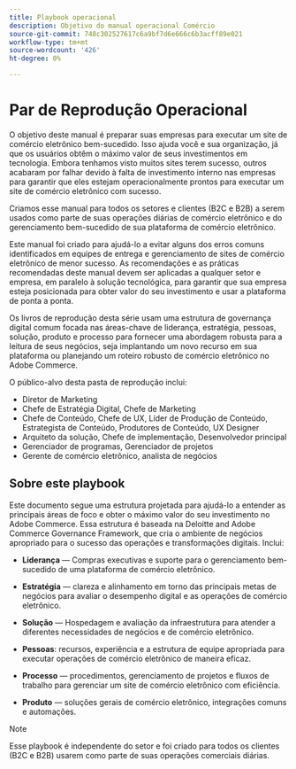 ```yaml
---
title: Playbook operacional
description: Objetivo do manual operacional Comércio
source-git-commit: 748c302527617c6a9bf7d6e666c6b3acff89e021
workflow-type: tm+mt
source-wordcount: '426'
ht-degree: 0%

---
```



# Par de Reprodução Operacional

O objetivo deste manual é preparar suas empresas para executar um site de comércio eletrônico bem-sucedido. Isso ajuda você e sua organização, já que os usuários obtêm o máximo valor de seus investimentos em tecnologia. Embora tenhamos visto muitos sites terem sucesso, outros acabaram por falhar devido à falta de investimento interno nas empresas para garantir que eles estejam operacionalmente prontos para executar um site de comércio eletrônico com sucesso.

Criamos esse manual para todos os setores e clientes (B2C e B2B) a serem usados como parte de suas operações diárias de comércio eletrônico e do gerenciamento bem-sucedido de sua plataforma de comércio eletrônico.

Este manual foi criado para ajudá-lo a evitar alguns dos erros comuns identificados em equipes de entrega e gerenciamento de sites de comércio eletrônico de menor sucesso. As recomendações e as práticas recomendadas deste manual devem ser aplicadas a qualquer setor e empresa, em paralelo à solução tecnológica, para garantir que sua empresa esteja posicionada para obter valor do seu investimento e usar a plataforma de ponta a ponta.

Os livros de reprodução desta série usam uma estrutura de governança digital comum focada nas áreas-chave de liderança, estratégia, pessoas, solução, produto e processo para fornecer uma abordagem robusta para a leitura de seus negócios, seja implantando um novo recurso em sua plataforma ou planejando um roteiro robusto de comércio eletrônico no Adobe Commerce.

O público-alvo desta pasta de reprodução inclui:

- Diretor de Marketing
- Chefe de Estratégia Digital, Chefe de Marketing
- Chefe de Conteúdo, Chefe de UX, Líder de Produção de Conteúdo, Estrategista de Conteúdo, Produtores de Conteúdo, UX Designer
- Arquiteto da solução, Chefe de implementação, Desenvolvedor principal
- Gerenciador de programas, Gerenciador de projetos
- Gerente de comércio eletrônico, analista de negócios

## Sobre este playbook

Este documento segue uma estrutura projetada para ajudá-lo a entender as principais áreas de foco e obter o máximo valor do seu investimento no Adobe Commerce. Essa estrutura é baseada na Deloitte and Adobe Commerce Governance Framework, que cria o ambiente de negócios apropriado para o sucesso das operações e transformações digitais. Inclui:

- **Liderança** — Compras executivas e suporte para o gerenciamento bem-sucedido de uma plataforma de comércio eletrônico.

- **Estratégia** — clareza e alinhamento em torno das principais metas de negócios para avaliar o desempenho digital e as operações de comércio eletrônico.

- **Solução** — Hospedagem e avaliação da infraestrutura para atender a diferentes necessidades de negócios e de comércio eletrônico.

- **Pessoas**: recursos, experiência e a estrutura de equipe apropriada para executar operações de comércio eletrônico de maneira eficaz.

- **Processo** — procedimentos, gerenciamento de projetos e fluxos de trabalho para gerenciar um site de comércio eletrônico com eficiência.

- **Produto** — soluções gerais de comércio eletrônico, integrações comuns e automações.

>[!NOTE]
>
>Esse playbook é independente do setor e foi criado para todos os clientes (B2C e B2B) usarem como parte de suas operações comerciais diárias.
